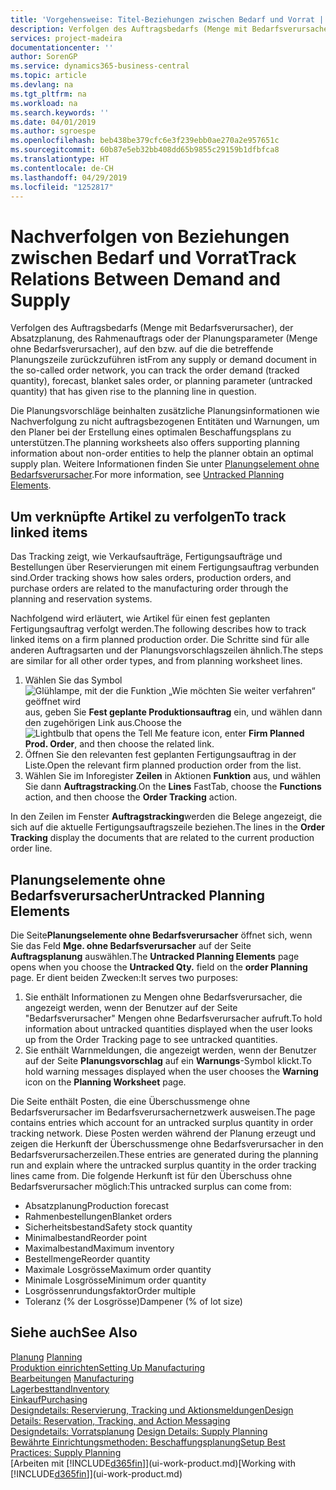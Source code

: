```yaml
---
title: 'Vorgehensweise: Titel-Beziehungen zwischen Bedarf und Vorrat | Microsoft Docs'
description: Verfolgen des Auftragsbedarfs (Menge mit Bedarfsverursacher), der Absatzplanung, des Rahmenauftrags oder der Planungsparameter (Menge ohne Bedarfsverursacher), auf den bzw. auf die die betreffende Planungszeile zurückzuführen ist
services: project-madeira
documentationcenter: ''
author: SorenGP
ms.service: dynamics365-business-central
ms.topic: article
ms.devlang: na
ms.tgt_pltfrm: na
ms.workload: na
ms.search.keywords: ''
ms.date: 04/01/2019
ms.author: sgroespe
ms.openlocfilehash: beb438be379cfc6e3f239ebb0ae270a2e957651c
ms.sourcegitcommit: 60b87e5eb32bb408dd65b9855c29159b1dfbfca8
ms.translationtype: HT
ms.contentlocale: de-CH
ms.lasthandoff: 04/29/2019
ms.locfileid: "1252817"
---
```

# <a name="track-relations-between-demand-and-supply"></a><span data-ttu-id="a43e8-103">Nachverfolgen von Beziehungen zwischen Bedarf und Vorrat</span><span class="sxs-lookup"><span data-stu-id="a43e8-103">Track Relations Between Demand and Supply</span></span>
<span data-ttu-id="a43e8-104">Verfolgen des Auftragsbedarfs (Menge mit Bedarfsverursacher), der Absatzplanung, des Rahmenauftrags oder der Planungsparameter (Menge ohne Bedarfsverursacher), auf den bzw. auf die die betreffende Planungszeile zurückzuführen ist</span><span class="sxs-lookup"><span data-stu-id="a43e8-104">From any supply or demand document in the so-called order network, you can track the order demand (tracked quantity), forecast, blanket sales order, or planning parameter (untracked quantity) that has given rise to the planning line in question.</span></span>

<span data-ttu-id="a43e8-105">Die Planungsvorschläge beinhalten zusätzliche Planungsinformationen wie  Nachverfolgung zu nicht auftragsbezogenen Entitäten und  Warnungen, um den Planer bei der Erstellung eines optimalen Beschaffungsplans zu unterstützen.</span><span class="sxs-lookup"><span data-stu-id="a43e8-105">The planning worksheets also offers supporting planning information about non-order entities to help the planner obtain an optimal supply plan.</span></span> <span data-ttu-id="a43e8-106">Weitere Informationen finden Sie unter [Planungselement ohne Bedarfsverursacher](production-how-track-demand-supply.md#untracked-planning-elements).</span><span class="sxs-lookup"><span data-stu-id="a43e8-106">For more information, see [Untracked Planning Elements](production-how-track-demand-supply.md#untracked-planning-elements).</span></span>

## <a name="to-track-linked-items"></a><span data-ttu-id="a43e8-107">Um verknüpfte Artikel zu verfolgen</span><span class="sxs-lookup"><span data-stu-id="a43e8-107">To track linked items</span></span>
<span data-ttu-id="a43e8-108">Das Tracking zeigt, wie Verkaufsaufträge, Fertigungsaufträge und Bestellungen über Reservierungen mit einem Fertigungsauftrag verbunden sind.</span><span class="sxs-lookup"><span data-stu-id="a43e8-108">Order tracking shows how sales orders, production orders, and purchase orders are related to the manufacturing order through the planning and reservation systems.</span></span>

<span data-ttu-id="a43e8-109">Nachfolgend wird erläutert, wie Artikel für einen fest geplanten Fertigungsauftrag verfolgt werden.</span><span class="sxs-lookup"><span data-stu-id="a43e8-109">The following describes how to track linked items on a firm planned production order.</span></span> <span data-ttu-id="a43e8-110">Die Schritte sind für alle anderen Auftragsarten und der Planungsvorschlagszeilen ähnlich.</span><span class="sxs-lookup"><span data-stu-id="a43e8-110">The steps are similar for all other order types, and from planning worksheet lines.</span></span>

1. <span data-ttu-id="a43e8-111">Wählen Sie das Symbol ![Glühlampe, mit der die Funktion „Wie möchten Sie weiter verfahren“ geöffnet wird](media/ui-search/search_small.png "Wie möchten Sie weiter verfahren?") aus, geben Sie **Fest geplante Produktionsauftrag** ein, und wählen dann den zugehörigen Link aus.</span><span class="sxs-lookup"><span data-stu-id="a43e8-111">Choose the ![Lightbulb that opens the Tell Me feature](media/ui-search/search_small.png "Tell me what you want to do") icon, enter **Firm Planned Prod. Order**, and then choose the related link.</span></span>
2. <span data-ttu-id="a43e8-112">Öffnen Sie den relevanten fest geplanten Fertigungsauftrag in der Liste.</span><span class="sxs-lookup"><span data-stu-id="a43e8-112">Open the relevant firm planned production order from the list.</span></span>
3. <span data-ttu-id="a43e8-113">Wählen Sie im Inforegister **Zeilen** in Aktionen **Funktion** aus, und wählen Sie dann **Auftragstracking**.</span><span class="sxs-lookup"><span data-stu-id="a43e8-113">On the **Lines** FastTab, choose the **Functions** action, and then choose the **Order Tracking** action.</span></span>

<span data-ttu-id="a43e8-114">In den Zeilen im Fenster **Auftragstracking**werden die Belege angezeigt, die sich auf die aktuelle Fertigungsauftragszeile beziehen.</span><span class="sxs-lookup"><span data-stu-id="a43e8-114">The lines in the **Order Tracking** display the documents that are related to the current production order line.</span></span>

## <a name="untracked-planning-elements"></a><span data-ttu-id="a43e8-115">Planungselemente ohne Bedarfsverursacher</span><span class="sxs-lookup"><span data-stu-id="a43e8-115">Untracked Planning Elements</span></span>
<span data-ttu-id="a43e8-116">Die Seite**Planungselemente ohne Bedarfsverursacher** öffnet sich, wenn Sie das Feld **Mge. ohne Bedarfsverursacher** auf der Seite **Auftragsplanung** auswählen.</span><span class="sxs-lookup"><span data-stu-id="a43e8-116">The **Untracked Planning Elements** page opens when you choose the **Untracked Qty.** field on the **order Planning** page.</span></span> <span data-ttu-id="a43e8-117">Er dient beiden Zwecken:</span><span class="sxs-lookup"><span data-stu-id="a43e8-117">It serves two purposes:</span></span>

1. <span data-ttu-id="a43e8-118">Sie enthält Informationen zu Mengen ohne Bedarfsverursacher, die angezeigt werden, wenn der Benutzer auf der Seite "Bedarfsverursacher" Mengen ohne Bedarfsverursacher aufruft.</span><span class="sxs-lookup"><span data-stu-id="a43e8-118">To hold information about untracked quantities displayed when the user looks up from the Order Tracking page to see untracked quantities.</span></span>
2. <span data-ttu-id="a43e8-119">Sie enthält Warnmeldungen, die angezeigt werden, wenn der Benutzer auf der Seite **Planungsvorschlag** auf ein **Warnungs**-Symbol klickt.</span><span class="sxs-lookup"><span data-stu-id="a43e8-119">To hold warning messages displayed when the user chooses the **Warning** icon on the **Planning Worksheet** page.</span></span>

<span data-ttu-id="a43e8-120">Die Seite enthält Posten, die eine Überschussmenge ohne Bedarfsverursacher im Bedarfsverursachernetzwerk ausweisen.</span><span class="sxs-lookup"><span data-stu-id="a43e8-120">The page contains entries which account for an untracked surplus quantity in order tracking network.</span></span> <span data-ttu-id="a43e8-121">Diese Posten werden während der Planung erzeugt und zeigen die Herkunft der Überschussmenge ohne Bedarfsverursacher in den Bedarfsverursacherzeilen.</span><span class="sxs-lookup"><span data-stu-id="a43e8-121">These entries are generated during the planning run and explain where the untracked surplus quantity in the order tracking lines came from.</span></span> <span data-ttu-id="a43e8-122">Die folgende Herkunft ist für den Überschuss ohne Bedarfsverursacher möglich:</span><span class="sxs-lookup"><span data-stu-id="a43e8-122">This untracked surplus can come from:</span></span>

- <span data-ttu-id="a43e8-123">Absatzplanung</span><span class="sxs-lookup"><span data-stu-id="a43e8-123">Production forecast</span></span>
- <span data-ttu-id="a43e8-124">Rahmenbestellungen</span><span class="sxs-lookup"><span data-stu-id="a43e8-124">Blanket orders</span></span>
- <span data-ttu-id="a43e8-125">Sicherheitsbestand</span><span class="sxs-lookup"><span data-stu-id="a43e8-125">Safety stock quantity</span></span>
- <span data-ttu-id="a43e8-126">Minimalbestand</span><span class="sxs-lookup"><span data-stu-id="a43e8-126">Reorder point</span></span>
- <span data-ttu-id="a43e8-127">Maximalbestand</span><span class="sxs-lookup"><span data-stu-id="a43e8-127">Maximum inventory</span></span>
- <span data-ttu-id="a43e8-128">Bestellmenge</span><span class="sxs-lookup"><span data-stu-id="a43e8-128">Reorder quantity</span></span>
- <span data-ttu-id="a43e8-129">Maximale Losgrösse</span><span class="sxs-lookup"><span data-stu-id="a43e8-129">Maximum order quantity</span></span>
- <span data-ttu-id="a43e8-130">Minimale Losgrösse</span><span class="sxs-lookup"><span data-stu-id="a43e8-130">Minimum order quantity</span></span>
- <span data-ttu-id="a43e8-131">Losgrössenrundungsfaktor</span><span class="sxs-lookup"><span data-stu-id="a43e8-131">Order multiple</span></span>
- <span data-ttu-id="a43e8-132">Toleranz (% der Losgrösse)</span><span class="sxs-lookup"><span data-stu-id="a43e8-132">Dampener (% of lot size)</span></span>

## <a name="see-also"></a><span data-ttu-id="a43e8-133">Siehe auch</span><span class="sxs-lookup"><span data-stu-id="a43e8-133">See Also</span></span>  
<span data-ttu-id="a43e8-134">[Planung](production-planning.md) </span><span class="sxs-lookup"><span data-stu-id="a43e8-134">[Planning](production-planning.md) </span></span>  
[<span data-ttu-id="a43e8-135">Produktion einrichten</span><span class="sxs-lookup"><span data-stu-id="a43e8-135">Setting Up Manufacturing</span></span>](production-configure-production-processes.md)  
<span data-ttu-id="a43e8-136">[Bearbeitungen](production-manage-manufacturing.md)  </span><span class="sxs-lookup"><span data-stu-id="a43e8-136">[Manufacturing](production-manage-manufacturing.md)  </span></span>  
[<span data-ttu-id="a43e8-137">Lagerbesttand</span><span class="sxs-lookup"><span data-stu-id="a43e8-137">Inventory</span></span>](inventory-manage-inventory.md)  
[<span data-ttu-id="a43e8-138">Einkauf</span><span class="sxs-lookup"><span data-stu-id="a43e8-138">Purchasing</span></span>](purchasing-manage-purchasing.md)  
[<span data-ttu-id="a43e8-139">Designdetails: Reservierung, Tracking und Aktionsmeldungen</span><span class="sxs-lookup"><span data-stu-id="a43e8-139">Design Details: Reservation, Tracking, and Action Messaging</span></span>](design-details-reservation-order-tracking-and-action-messaging.md)  
<span data-ttu-id="a43e8-140">[Designdetails: Vorratsplanung](design-details-supply-planning.md) </span><span class="sxs-lookup"><span data-stu-id="a43e8-140">[Design Details: Supply Planning](design-details-supply-planning.md) </span></span>  
[<span data-ttu-id="a43e8-141">Bewährte Einrichtungsmethoden: Beschaffungsplanung</span><span class="sxs-lookup"><span data-stu-id="a43e8-141">Setup Best Practices: Supply Planning</span></span>](setup-best-practices-supply-planning.md)  
<span data-ttu-id="a43e8-142">[Arbeiten mit [!INCLUDE[d365fin](includes/d365fin_md.md)]](ui-work-product.md)</span><span class="sxs-lookup"><span data-stu-id="a43e8-142">[Working with [!INCLUDE[d365fin](includes/d365fin_md.md)]](ui-work-product.md)</span></span>
